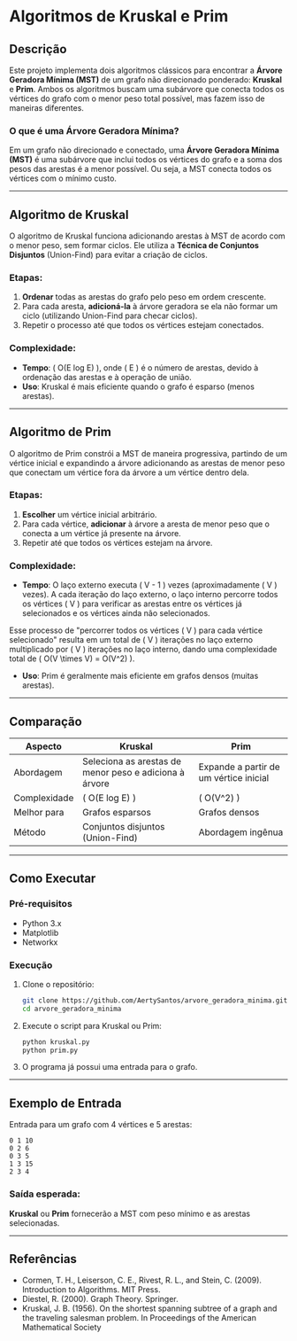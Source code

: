 # Algoritmos de Kruskal e Prim

## Descrição

Este projeto implementa dois algoritmos clássicos para encontrar a **Árvore Geradora Mínima (MST)** de um grafo não direcionado ponderado: **Kruskal** e **Prim**. Ambos os algoritmos buscam uma subárvore que conecta todos os vértices do grafo com o menor peso total possível, mas fazem isso de maneiras diferentes.

### O que é uma Árvore Geradora Mínima?

Em um grafo não direcionado e conectado, uma **Árvore Geradora Mínima (MST)** é uma subárvore que inclui todos os vértices do grafo e a soma dos pesos das arestas é a menor possível. Ou seja, a MST conecta todos os vértices com o mínimo custo.

---

## Algoritmo de Kruskal

O algoritmo de Kruskal funciona adicionando arestas à MST de acordo com o menor peso, sem formar ciclos. Ele utiliza a **Técnica de Conjuntos Disjuntos** (Union-Find) para evitar a criação de ciclos.

### Etapas:

1. **Ordenar** todas as arestas do grafo pelo peso em ordem crescente.
2. Para cada aresta, **adicioná-la** à árvore geradora se ela não formar um ciclo (utilizando Union-Find para checar ciclos).
3. Repetir o processo até que todos os vértices estejam conectados.

### Complexidade:
- **Tempo**: \( O(E log E) \), onde \( E \) é o número de arestas, devido à ordenação das arestas e à operação de união.
- **Uso**: Kruskal é mais eficiente quando o grafo é esparso (menos arestas).

---

## Algoritmo de Prim

O algoritmo de Prim constrói a MST de maneira progressiva, partindo de um vértice inicial e expandindo a árvore adicionando as arestas de menor peso que conectam um vértice fora da árvore a um vértice dentro dela.

### Etapas:

1. **Escolher** um vértice inicial arbitrário.
2. Para cada vértice, **adicionar** à árvore a aresta de menor peso que o conecta a um vértice já presente na árvore.
3. Repetir até que todos os vértices estejam na árvore.

### Complexidade:
- **Tempo**: O laço externo executa \( V - 1 \) vezes (aproximadamente \( V \) vezes). A cada iteração do laço externo, o laço interno percorre todos os vértices \( V \) para verificar as arestas entre os vértices já selecionados e os vértices ainda não selecionados.

Esse processo de "percorrer todos os vértices \( V \) para cada vértice selecionado" resulta em um total de \( V \) iterações no laço externo multiplicado por \( V \) iterações no laço interno, dando uma complexidade total de \( O(V \times V) = O(V^2) \).

- **Uso**: Prim é geralmente mais eficiente em grafos densos (muitas arestas).

---

## Comparação

| Aspecto        | Kruskal                        | Prim                           |
|----------------|--------------------------------|--------------------------------|
| Abordagem      | Seleciona as arestas de menor peso e adiciona à árvore | Expande a partir de um vértice inicial |
| Complexidade   | \( O(E log E) \)              | \( O(V^2) \)             |
| Melhor para    | Grafos esparsos                | Grafos densos                  |
| Método         | Conjuntos disjuntos (Union-Find) |  Abordagem ingênua   |

---

## Como Executar

### Pré-requisitos

- Python 3.x
- Matplotlib
- Networkx

### Execução

1. Clone o repositório:

   ```bash
   git clone https://github.com/AertySantos/arvore_geradora_minima.git
   cd arvore_geradora_minima
   ```

2. Execute o script para Kruskal ou Prim:

   ```bash
   python kruskal.py
   python prim.py
   ```

3. O programa já possui uma entrada para o grafo.

---

## Exemplo de Entrada

Entrada para um grafo com 4 vértices e 5 arestas:

```
0 1 10
0 2 6
0 3 5
1 3 15
2 3 4
```

### Saída esperada:

**Kruskal** ou **Prim** fornecerão a MST com peso mínimo e as arestas selecionadas.

---

## Referências

- Cormen, T. H., Leiserson, C. E., Rivest, R. L., and Stein, C. (2009). Introduction to
Algorithms. MIT Press.
- Diestel, R. (2000). Graph Theory. Springer.
- Kruskal, J. B. (1956). On the shortest spanning subtree of a graph and the traveling
salesman problem. In Proceedings of the American Mathematical Society
